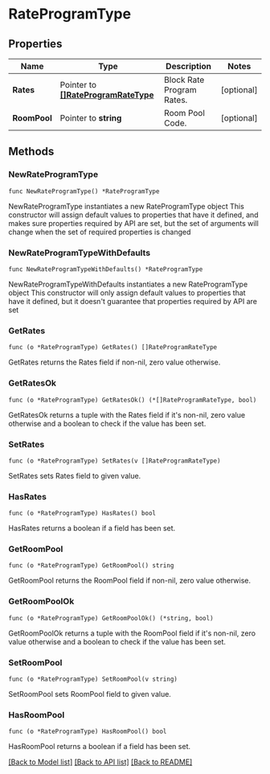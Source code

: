 # RateProgramType

## Properties

Name | Type | Description | Notes
------------ | ------------- | ------------- | -------------
**Rates** | Pointer to [**[]RateProgramRateType**](RateProgramRateType.md) | Block Rate Program Rates. | [optional] 
**RoomPool** | Pointer to **string** | Room Pool Code. | [optional] 

## Methods

### NewRateProgramType

`func NewRateProgramType() *RateProgramType`

NewRateProgramType instantiates a new RateProgramType object
This constructor will assign default values to properties that have it defined,
and makes sure properties required by API are set, but the set of arguments
will change when the set of required properties is changed

### NewRateProgramTypeWithDefaults

`func NewRateProgramTypeWithDefaults() *RateProgramType`

NewRateProgramTypeWithDefaults instantiates a new RateProgramType object
This constructor will only assign default values to properties that have it defined,
but it doesn't guarantee that properties required by API are set

### GetRates

`func (o *RateProgramType) GetRates() []RateProgramRateType`

GetRates returns the Rates field if non-nil, zero value otherwise.

### GetRatesOk

`func (o *RateProgramType) GetRatesOk() (*[]RateProgramRateType, bool)`

GetRatesOk returns a tuple with the Rates field if it's non-nil, zero value otherwise
and a boolean to check if the value has been set.

### SetRates

`func (o *RateProgramType) SetRates(v []RateProgramRateType)`

SetRates sets Rates field to given value.

### HasRates

`func (o *RateProgramType) HasRates() bool`

HasRates returns a boolean if a field has been set.

### GetRoomPool

`func (o *RateProgramType) GetRoomPool() string`

GetRoomPool returns the RoomPool field if non-nil, zero value otherwise.

### GetRoomPoolOk

`func (o *RateProgramType) GetRoomPoolOk() (*string, bool)`

GetRoomPoolOk returns a tuple with the RoomPool field if it's non-nil, zero value otherwise
and a boolean to check if the value has been set.

### SetRoomPool

`func (o *RateProgramType) SetRoomPool(v string)`

SetRoomPool sets RoomPool field to given value.

### HasRoomPool

`func (o *RateProgramType) HasRoomPool() bool`

HasRoomPool returns a boolean if a field has been set.


[[Back to Model list]](../README.md#documentation-for-models) [[Back to API list]](../README.md#documentation-for-api-endpoints) [[Back to README]](../README.md)


